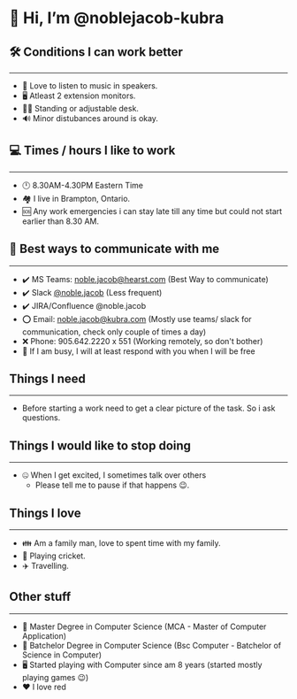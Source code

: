 
# 👋 Hi, I’m @noblejacob-kubra

## 🛠️ Conditions I can work better
___________________________________
- 🎵 Love to listen to music in speakers.
- 🖥️ Atleast 2 extension monitors.
- 🧍🏽 Standing or adjustable desk.
- 🔊 Minor distubances around is okay.

## 💻 Times / hours I like to work
___________________________________
- 🕛 8.30AM-4.30PM Eastern Time
- 🏘️ I live in Brampton, Ontario.
- 🆘 Any work emergencies i can stay late till any time but could not start earlier than 8.30 AM.

## 📱 Best ways to communicate with me
___________________________________
- ✔️ MS Teams: noble.jacob@hearst.com (Best Way to communicate)
- ✔️ Slack [@noble.jacob](https://ifactor.slack.com/team/UE6RKKMSM) (Less frequent)
- ✔️ JIRA/Confluence @noble.jacob
- ⭕ Email: noble.jacob@kubra.com (Mostly use teams/ slack for communication, check only couple of times a day)
- ❌ Phone: 905.642.2220 x 551 (Working remotely, so don't bother)
- 💬 If I am busy, I will at least respond with you when I will be free

## Things I need
________________
- Before starting a work need to get a clear picture of the task. So i ask questions.

## Things I would like to stop doing
___________________________________
- 🤐 When I get excited, I sometimes talk over others 
    - Please tell me to pause if that happens 😉.
    
## Things I love
________________
- 👪 Am a family man, love to spent time with my family.
- 🏏 Playing cricket.
- ✈️ Travelling.

## Other stuff
________________
- 📜 Master Degree in Computer Science (MCA - Master of Computer Application)
- 📜 Batchelor Degree in Computer Science (Bsc Computer - Batchelor of Science in Computer)
- 🖥️ Started playing with Computer since am 8 years (started mostly playing games 😉)
- ❤️ I love red
